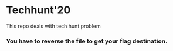 # Techhunt'20
This repo deals with tech hunt problem

### You have to reverse the file to get your flag destination.
